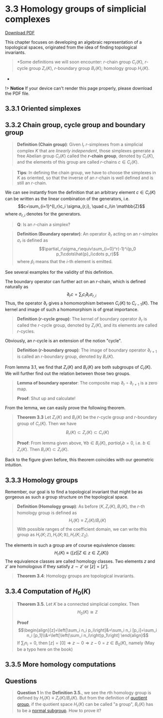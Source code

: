 # 3.3 Homology groups of simplicial complexes

<a href="//pdfcrowd.com/url_to_pdf/?width=210mm&height=297mm"
   onclick="if(!this.p)href+='&url='+encodeURIComponent(location.href);this.p=1">Download PDF
   <i class="fa fa-file-pdf-o" style="font-size:24px;color:red"></i>
</a>

This chapter focuses on developing an algebraic representation of a topological spaces, originated from the idea of finding topological invariants.

>*Some definitions we will soon encounter: 
$r$-chain group $C_r(K)$, $r$-cycle group $Z_r(K)$, $r$-boundary group $B_r(K)$; homology group $H_r(K)$.
*

!> **Notice** If your device can't render this page properly, please download the PDF file.
## 3.3.1 Oriented simplexes

## 3.3.2 Chain group, cycle group and boundary group

>**Definition (Chain group)**: Given $I_r$ $r$-simplexes from a simplicial complex $K$ that are *linearly independent*, those simplexes generate a free Abelian group $C_r(K)$ called the **$r$-chain group**, denoted by $C_r(K)$, and the elements of this group are called $r$-chains $c\in C_r(K)$.

>**Tips**: In defining the chain group, we have to choose the simplexes in $K$ as oriented, so that the inverse of an $r$-chain is well defined and is still an $r$-chain.

We can see instantly from the definition that an arbitrary element $c\in C_r(K)$ can be written as the linear combination of the generators, i.e. 
$$c=\sum_{i=1}^{I_r}c_i \sigma_{r,i}, \quad c_i\in \mathbb{Z}$$
where $\sigma_{r,i}$ denotes for the generators.

> **Q**: Is an $r$-chain a simplex?

> **Definition (Boundary operator)**: An operator $\partial_r$ acting on an $r$-simplex $\sigma_r$ is defined as
>$$\partial_r\sigma_r\equiv\sum_{i=0}^r(-1)^i(p_0 p_1\cdots\hat{p}_i\cdots p_r)$$
>where $\hat{p}_i$ means that the $i$-th element is emitted.

See several examples for the validity of this definition.

The boundary operator can further act on an $r$-chain, which is defined naturally as
$$ \partial_r c=\sum_i c_i\partial_r\sigma_{r,i}$$
Thus, the operator $\partial_r$ gives a homomorphism between $C_r(K)$ to $C_{r-1}(K)$. The kernel and image of such a homomorphism is of great importance.

> **Definition ($r$-cycle group)**: The kernel of boundary operator $\partial_r$ is called the $r$-cycle group, denoted by $Z_r(K)$, and its elements are called $r$-cycles.

Obviously, an $r$-cycle is an extension of the notion "cycle".

> **Definition ($r$-boundary group)**: The image of boundary operator $\partial_{r+1}$ is called an $r$-boundary group, denoted by $B_r(K)$.

From lemma 3.1, we find that $Z_r(K)$ and $B_r(K)$ are both subgroups of $C_r(K)$. We will further find out the relation between those two groups.

> **Lemma of boundary operator**: The composite map $\partial_r \circ\partial_{r+1}$ is a zero map.
> 
> **Proof**: Shut up and calculate!

From the lemma, we can easily prove the following theorem.

>**Theorem 3.3** Let $Z_r(K)$ and $B_r(K)$ be the $r$-cycle group and $r$-boundary group of $C_r(K)$. Then we have
>$$B_r(K)\subset Z_r(K)\subset C_r(K)$$
>
>**Proof**: From lemma given above, $\forall b\in B_r(K)$, $partial_r b=0$, i.e. $b\in Z_r(K)$. Then $B_r(K)\subset Z_r(K)$.

Back to the figure given before, this theorem coincides with our geometric intuition.

## 3.3.3 Homology groups

Remember, our goal is to find a topological invariant that might be as gorgeous as such a group structure on the topological space.

>**Definition (Homology group)**: As before ($K, Z_r(K), B_r(K)$, the $r$-th homology group is defined as 
>$$H_r(K)\equiv Z_r(K)/B_r(K)$$
>With possible ranges of the coefficient domain, we can write this group as $H_r(K;\mathbb{Z}), H_r(K;\mathbb{R}), H_r(K;\mathbb{Z}_2)$.

The elements in such a group are of course equivalence classes:
$$H_r(K)\equiv \{[z]|Z\in z\in Z_r(K)\}$$
The equivalence classes are called homology classes. Two elements $z$ and $z'$ are homologous if they satisfy $z\sim z'$ or $[z]=[z']$.

>**Theorem 3.4**: Homology groups are topological invariants.

## 3.3.4 Computation of $H_{0}(K)$

>**Theorem 3.5.** Let $K$ be a connected simplicial complex. Then
>$$H_0 (K)\cong\mathbb{Z}$$
>
>**Proof** 
>$$\begin{align}[z]=\left[\sum_i n_i p_i\right]&=\sum_i n_i [p_i]=\sum_i n_i [p_1]\\&=\left[\left(\sum_i n_i\right)p_1\right] \end{align}$$
>If $\sum_i n_i=0$, then $[z]=[0]\Rightarrow z\sim0\Rightarrow z-0=z\in B_0 \left(K\right)$, namely (May be a typo here on the book)

## 3.3.5 More homology computations

## Questions

>**Question 1**
>In the **Definition 3.5.**, we see the $r$th homology group is defined by $H_{r}(K)\equiv Z_{r}(K)/B_{r}(K)$. But from the definition of [quotient group](https://en.wikipedia.org/wiki/Quotient_group), if the quotient space $H_{r}(K)$ can be called "a group", $B_{r}(K)$ has to be a [normal subgroup](https://en.wikipedia.org/wiki/Normal_subgroup). How to prove it?
